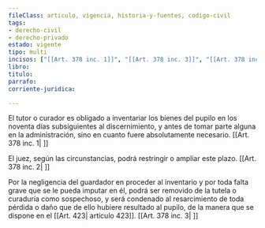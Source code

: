```yaml
---
fileClass: articulo, vigencia, historia-y-fuentes, codigo-civil
tags:
- derecho-civil
- derecho-privado
estado: vigente
tipo: multi
incisos: ["[[Art. 378 inc. 1]]", "[[Art. 378 inc. 3]]", "[[Art. 378 inc. 2]]"]
libro:
titulo:
parrafo:
corriente-juridica:

---
```

El tutor o curador es obligado a inventariar los bienes del pupilo en los noventa días subsiguientes al discernimiento, y antes de tomar parte alguna en la administración, sino en cuanto fuere absolutamente necesario. [[Art. 378 inc. 1| ]]

El juez, según las circunstancias, podrá restringir o ampliar este plazo. [[Art. 378 inc. 2| ]]

Por la negligencia del guardador en proceder al inventario y por toda falta grave que se le pueda imputar en él, podrá ser removido de la tutela o curaduría como sospechoso, y será condenado al resarcimiento de toda pérdida o daño que de ello hubiere resultado al pupilo, de la manera que se dispone en el [[Art. 423| artículo 423]]. [[Art. 378 inc. 3| ]]